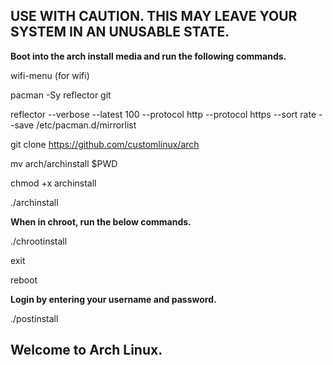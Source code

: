 ## USE WITH CAUTION. THIS MAY LEAVE YOUR SYSTEM IN AN UNUSABLE STATE.

**Boot into the arch install media and run the following commands.**

wifi-menu (for wifi)

pacman -Sy reflector git

reflector --verbose --latest 100 --protocol http --protocol https --sort rate --save /etc/pacman.d/mirrorlist

git clone https://github.com/customlinux/arch

mv arch/archinstall $PWD

chmod +x archinstall

./archinstall

**When in  chroot, run the below commands.**

./chrootinstall

exit

reboot

**Login by entering your username and password.**

./postinstall


## Welcome to Arch Linux.
